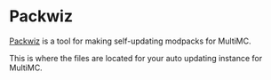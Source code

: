 # Packwiz

[Packwiz](https://github.com/comp500/packwiz) is a tool for making self-updating modpacks for MultiMC.

This is where the files are located for your auto updating instance for MultiMC.
